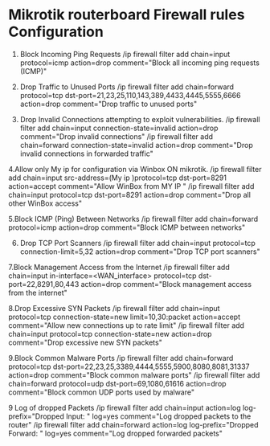 # Mikrotik routerboard Firewall rules Configuration 

1. Block  Incoming Ping Requests
/ip firewall filter add chain=input protocol=icmp action=drop comment="Block all incoming ping requests (ICMP)"

2. Drop Traffic to Unused Ports
/ip firewall filter add chain=forward protocol=tcp dst-port=21,23,25,110,143,389,4433,4445,5555,6666 action=drop comment="Drop traffic to unused ports"

3. Drop Invalid Connections  attempting to exploit vulnerabilities.
/ip firewall filter add chain=input connection-state=invalid action=drop comment="Drop invalid connections"
/ip firewall filter add chain=forward connection-state=invalid action=drop comment="Drop invalid connections in forwarded traffic"

4.Allow only My ip for configuration via Winbox ON mikrotik.
/ip firewall filter add chain=input src-address=(My ip )protocol=tcp dst-port=8291 action=accept comment="Allow WinBox from MY IP "
/ip firewall filter add chain=input protocol=tcp dst-port=8291 action=drop comment="Drop all other WinBox access"

5.Block ICMP (Ping) Between Networks
/ip firewall filter add chain=forward protocol=icmp action=drop comment="Block ICMP between networks"

6. Drop TCP Port Scanners
/ip firewall filter add chain=input protocol=tcp connection-limit=5,32 action=drop comment="Drop TCP port scanners"

7.Block Management Access from the Internet
/ip firewall filter add chain=input in-interface=<WAN_interface> protocol=tcp dst-port=22,8291,80,443 action=drop comment="Block management access from the internet"

8.Drop Excessive SYN Packets
/ip firewall filter add chain=input protocol=tcp connection-state=new limit=10,30:packet action=accept comment="Allow new connections up to rate limit"
/ip firewall filter add chain=input protocol=tcp connection-state=new action=drop comment="Drop excessive new SYN packets"

9.Block Common Malware Ports
/ip firewall filter add chain=forward protocol=tcp dst-port=22,23,25,3389,4444,5555,5900,8080,8081,31337 action=drop comment="Block common malware ports"
/ip firewall filter add chain=forward protocol=udp dst-port=69,1080,61616 action=drop comment="Block common UDP ports used by malware"

9 Log of dropped Packets
/ip firewall filter add chain=input action=log log-prefix="Dropped Input: " log=yes comment="Log dropped packets to the router"
/ip firewall filter add chain=forward action=log log-prefix="Dropped Forward: " log=yes comment="Log dropped forwarded packets"
